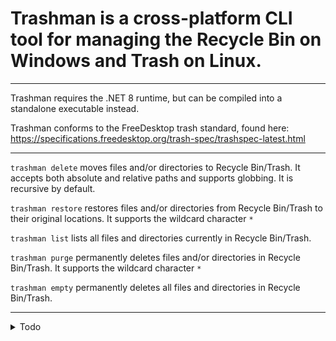﻿# Trashman is a cross-platform CLI tool for managing the Recycle Bin on Windows and Trash on Linux.

---
Trashman requires the .NET 8 runtime, but can be compiled into a standalone executable instead. 

Trashman conforms to the FreeDesktop trash standard, found here: https://specifications.freedesktop.org/trash-spec/trashspec-latest.html

---

`trashman delete` moves files and/or directories to Recycle Bin/Trash.
It accepts both absolute and relative paths and supports globbing.
It is recursive by default.

`trashman restore` restores files and/or directories from Recycle Bin/Trash to their original locations.
It supports the wildcard character `*`

`trashman list` lists all files and directories currently in Recycle Bin/Trash.

`trashman purge` permanently deletes files and/or directories in Recycle Bin/Trash. 
It supports the wildcard character `*`

`trashman empty` permanently deletes all files and directories in Recycle Bin/Trash.

---

<details>
<summary>Todo</summary>


* Windows implementation:
  - [ ] Tab completion for trasher restore and trasher purge  
  - [ ] Multi-token processing for delete, restore, and purge

* Linux implementation:
  - [ ]  Exception detection and handling
  - [ ]  Tab completion

* General:
  - [ ]  Write unit tests
  - [ ]  GitHub Actions?


</details>